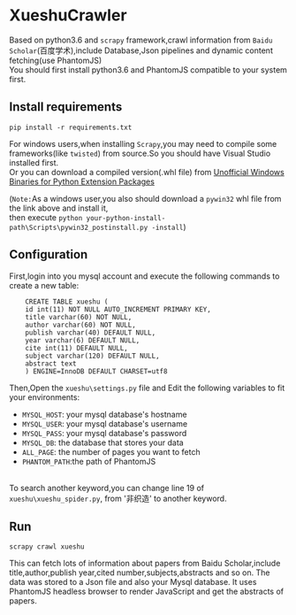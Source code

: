 # XueshuCrawler
Based on python3.6 and `scrapy` framework,crawl information from `Baidu Scholar`(百度学术),include Database,Json pipelines and dynamic content fetching(use PhantomJS)<br>
You should first install python3.6 and PhantomJS compatible to your system first.

## Install requirements
`pip install -r requirements.txt`

For windows users,when installing `Scrapy`,you may need to compile some frameworks(like `twisted`) from source.So you should have Visual Studio installed first.<br>Or you can download a compiled version(.whl file) from
[Unofficial Windows Binaries for Python Extension Packages](http://www.lfd.uci.edu/~gohlke/pythonlibs/)<br>

(`Note:`As a windows user,you also should download a `pywin32` whl file from the link above and install it,<br>then execute `python your-python-install-path\Scripts\pywin32_postinstall.py -install`)

## Configuration

First,login into you mysql account and execute the following commands to create a new table:<br>

        CREATE TABLE xueshu (
        id int(11) NOT NULL AUTO_INCREMENT PRIMARY KEY,
        title varchar(60) NOT NULL,
        author varchar(60) NOT NULL,
        publish varchar(40) DEFAULT NULL,
        year varchar(6) DEFAULT NULL,
        cite int(11) DEFAULT NULL,
        subject varchar(120) DEFAULT NULL,
        abstract text
        ) ENGINE=InnoDB DEFAULT CHARSET=utf8

Then,Open the `xueshu\settings.py` file and 
Edit the following variables to fit your environments:<br>


* `MYSQL_HOST`: your mysql database's hostname
* `MYSQL_USER`: your mysql database's username
* `MYSQL_PASS`: your mysql database's password
* `MYSQL_DB`: the database that stores your data
* `ALL_PAGE`: the number of pages you want to fetch
* `PHANTOM_PATH`:the path of PhantomJS

<br>To search another keyword,you can change line 19 of `xueshu\xueshu_spider.py`,
from '非织造' to another keyword.

## Run

`scrapy crawl xueshu`<br>

This can fetch lots of information about papers from Baidu Scholar,include title,author,publish year,cited number,subjects,abstracts and so on.
The data was stored to a Json file and also your Mysql database.
It uses PhantomJS headless browser to render JavaScript and get the abstracts of papers.








